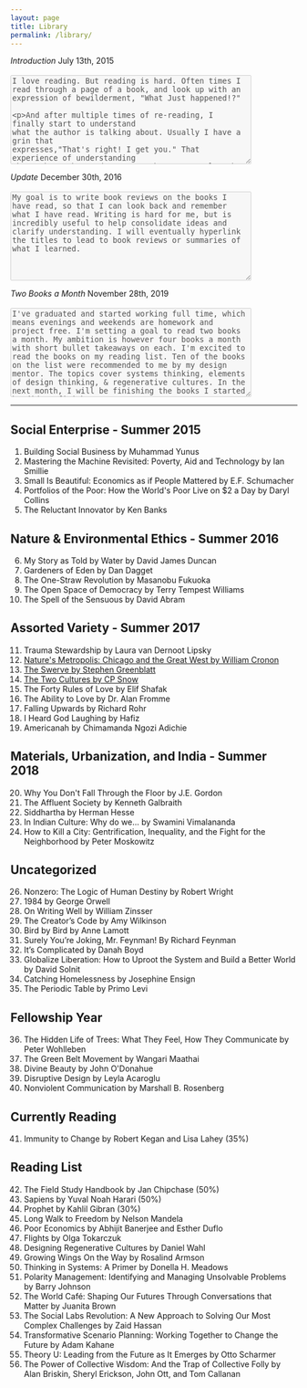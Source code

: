 ```yaml
---
layout: page
title: Library
permalink: /library/
---
```

<p><em>Introduction</em> July 13th, 2015<br/>
            <br/>
            <textarea rows="10" cols="50" disabled>
I love reading. But reading is hard. Often times I read through a page of a book, and look up with an expression of bewilderment, "What Just happened!?"

And after multiple times of re-reading, I finally start to understand what the author is talking about. Usually I have a grin that expresses,"That's right! I get you." That experience of understanding where the author and I are on the same wavelength makes reading one my favorite activities to do.

I want to make a reading list of all the books I have read in my spare time starting from 2015 to document the knowledge I learned. I am by no means a good writer nor one of those smart readers who gets everything in one go. I'm really the opposite: slow to understand and can not for the life of me express my thoughts clearly. But I think life is about learning and growing on your weaknesses. So please don't take my thoughts so truthfully! I am forever in a process of changing my thoughts and beliefs for the better so always, if you ever notice something wrong with my thoughts, please correct me.

This blog is mainly for myself, but if you come across any one of these books and you've read them, I would be ecstatic to talk about them with you! Talking with others about the unknown and new ideas is one of my favorite things to do.
            </textarea></p>

<p><em>Update</em> December 30th, 2016<br/>
            <br/>
            <textarea rows="10" cols="50" disabled>
My goal is to write book reviews on the books I have read, so that I can look back and remember what I have read. Writing is hard for me, but is incredibly useful to help consolidate ideas and clarify understanding. I will eventually hyperlink the titles to lead to book reviews or summaries of what I learned.
            </textarea></p>

<p><em>Two Books a Month</em> November 28th, 2019<br/>
            <br/>
            <textarea rows="10" cols="50" disabled>
I've graduated and started working full time, which means evenings and weekends are homework and project free. I'm setting a goal to read two books a month. My ambition is however four books a month with short bullet takeaways on each. I'm excited to read the books on my reading list. Ten of the books on the list were recommended to me by my design mentor. The topics cover systems thinking, elements of design thinking, & regenerative cultures. In the next month, I will be finishing the books I started by didn't finish.
            </textarea></p>            

***

## Social Enterprise - Summer 2015

1. Building Social Business by Muhammad Yunus
2. Mastering the Machine Revisited: Poverty, Aid and Technology by Ian Smillie
3. Small Is Beautiful: Economics as if People Mattered by E.F. Schumacher
4. Portfolios of the Poor: How the World's Poor Live on $2 a Day by Daryl Collins
5. The Reluctant Innovator by Ken Banks

## Nature & Environmental Ethics - Summer 2016

6. My Story as Told by Water by David James Duncan
7. Gardeners of Eden by Dan Dagget
8. The One-Straw Revolution by Masanobu Fukuoka
9. The Open Space of Democracy by Terry Tempest Williams
10. The Spell of the Sensuous by David Abram

## Assorted Variety - Summer 2017

11. Trauma Stewardship by Laura van Dernoot Lipsky
12. [Nature's Metropolis: Chicago and the Great West by William Cronon](https://dswenn.wordpress.com/natures-metropolis-chicago-and-the-great-west-by-william-cronon/)
13. [The Swerve by Stephen Greenblatt](https://dswenn.wordpress.com/the-swerve/)
14. [The Two Cultures by CP Snow](https://dswenn.wordpress.com/cpsnow/)
15. The Forty Rules of Love by Elif Shafak
16. The Ability to Love by Dr. Alan Fromme
17. Falling Upwards by Richard Rohr
18. I Heard God Laughing by Hafiz
19. Americanah by Chimamanda Ngozi Adichie

## Materials, Urbanization, and India - Summer 2018

20. Why You Don't Fall Through the Floor by J.E. Gordon
21. The Affluent Society by Kenneth Galbraith 
22. Siddhartha by Herman Hesse
23. In Indian Culture: Why do we... by Swamini Vimalananda
24. How to Kill a City: Gentrification, Inequality, and the Fight for the Neighborhood by Peter Moskowitz

## Uncategorized

26. Nonzero: The Logic of Human Destiny by Robert Wright
27. 1984 by George Orwell
28. On Writing Well by William Zinsser
29. The Creator’s Code by Amy Wilkinson
30. Bird by Bird by Anne Lamott
31. Surely You’re Joking, Mr. Feynman! By Richard Feynman
32. It’s Complicated by Danah Boyd
33. Globalize Liberation: How to Uproot the System and Build a Better World by David Solnit
34. Catching Homelessness by Josephine Ensign
35. The Periodic Table by Primo Levi

## Fellowship Year

36. The Hidden Life of Trees: What They Feel, How They Communicate by Peter Wohlleben
37. The Green Belt Movement by Wangari Maathai
38. Divine Beauty by John O'Donahue
39. Disruptive Design by Leyla Acaroglu
40. Nonviolent Communication by Marshall B. Rosenberg
 
## Currently Reading
41. Immunity to Change by Robert Kegan and Lisa Lahey (35%)

## Reading List
42. The Field Study Handbook by Jan Chipchase (50%)
43. Sapiens by Yuval Noah Harari (50%)
44. Prophet by Kahlil Gibran (30%)
45. Long Walk to Freedom by Nelson Mandela
46. Poor Economics by Abhijit Banerjee and Esther Duflo
47. Flights by Olga Tokarczuk
48. Designing Regenerative Cultures by Daniel Wahl
49. Growing Wings On the Way by Rosalind Armson
50. Thinking in Systems: A Primer by Donella H. Meadows
51. Polarity Management: Identifying and Managing Unsolvable Problems by Barry Johnson
52. The World Café: Shaping Our Futures Through Conversations that Matter by Juanita Brown
53. The Social Labs Revolution: A New Approach to Solving Our Most Complex Challenges by Zaid Hassan
54. Transformative Scenario Planning: Working Together to Change the Future by Adam Kahane
55. Theory U: Leading from the Future as It Emerges by Otto Scharmer
56. The Power of Collective Wisdom: And the Trap of Collective Folly by Alan Briskin, Sheryl Erickson, John Ott, and Tom Callanan